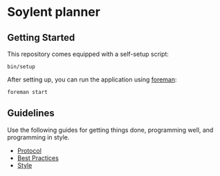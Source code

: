 Soylent planner
===============

Getting Started
---------------

This repository comes equipped with a self-setup script:

    bin/setup

After setting up, you can run the application using [foreman][]:

    foreman start


Guidelines
----------

Use the following guides for getting things done, programming well, and
programming in style.

* [Protocol][]
* [Best Practices][]
* [Style][]

[foreman]: http://ddollar.github.io/foreman/
[Protocol]: http://github.com/thoughtbot/guides/blob/master/protocol
[Best Practices]: http://github.com/thoughtbot/guides/blob/master/best-practices
[Style]: http://github.com/thoughtbot/guides/blob/master/style
